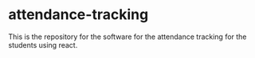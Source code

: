 # attendance-tracking
This is the repository for the software for the attendance tracking for the students using react.
